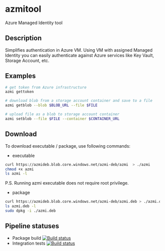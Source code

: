 # azmitool
Azure Managed Identity tool

## Description

Simplifies authentication in Azure VM. Using VM with assigned Managed Identity you can easily authenticate against Azure services like Key Vault, Storage Account, etc.

## Examples

```bash
# get token from Azure infrastructure
azmi gettoken

# download blob from a storage account container and save to a file
azmi getblob --blob $BLOB_URL --file $FILE

# upload file as a blob to storage account container
azmi setblob --file $FILE --container $CONTAINER_URL
```

## Download

To download executable / package, use following commands:
- executable
```bash
curl https://azmideb.blob.core.windows.net/azmi-deb/azmi  > ./azmi
chmod +x azmi
ls azmi -l
```
P.S. Running azmi executable does not require root privilege.

- package
```bash
curl https://azmideb.blob.core.windows.net/azmi-deb/azmi.deb > ./azmi.deb
ls azmi.deb -l
sudo dpkg -i ./azmi.deb
```

## Pipeline statuses

- Package build [![Build status](https://skype.visualstudio.com/SCC/_apis/build/status/SE-UP/azmi/build%20-%20azmi)](https://skype.visualstudio.com/SCC/_build/latest?definitionId=8166)
- Integration tests [![Build status](https://skype.visualstudio.com/SCC/_apis/build/status/SE-UP/azmi/Integration%20-%20azmi)](https://skype.visualstudio.com/SCC/_build/latest?definitionId=8091)
